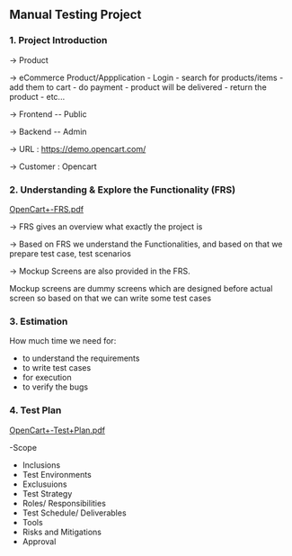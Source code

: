 ## Manual Testing Project

### 1. Project Introduction

-> Product

-> eCommerce Product/Appplication
     - Login
     - search for products/items
     - add them to cart
     - do payment
     - product will be delivered
     - return the product
     - etc...

-> Frontend -- Public

-> Backend -- Admin

-> URL : https://demo.opencart.com/

-> Customer : Opencart

### 2. Understanding & Explore the Functionality (FRS)

[OpenCart+-FRS.pdf](https://github.com/HarishOP2U/Software-Testing/files/13201544/OpenCart%2B-FRS.pdf)

-> FRS gives an overview what exactly the project is

-> Based on FRS we understand the Functionalities, and based on that we prepare test case, test scenarios

-> Mockup Screens are also provided in the FRS.

Mockup screens are dummy screens which are designed before actual screen so based on that we can write some test cases

### 3. Estimation

How much time we need for:
- to understand the requirements
- to write test cases
- for execution
- to verify the bugs

### 4. Test Plan

[OpenCart+-Test+Plan.pdf](https://github.com/HarishOP2U/Software-Testing/files/13201545/OpenCart%2B-Test%2BPlan.pdf)

-Scope
 - Inclusions
 - Test Environments
- Exclusuions
- Test Strategy
- Roles/ Responsibilities
- Test Schedule/ Deliverables
- Tools
- Risks and Mitigations
- Approval
